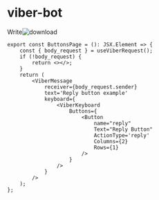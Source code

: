# viber-bot

Write![download](https://github.com/mgerasika/viber-bot/assets/10614750/73a06e8d-152b-4343-9a87-b263887a656c)


```
export const ButtonsPage = (): JSX.Element => {
	const { body_request } = useViberRequest();
	if (!body_request) {
		return <></>;
	}
	return (
		<ViberMessage
			receiver={body_request.sender}
			text='Reply button example'
			keyboard={
				<ViberKeyboard
					Buttons={
						<Button
							name="reply"
							Text="Reply Button"
							ActionType='reply'
							Columns={2}
							Rows={1}
						/>
					}
				/>
			}
		/>
	);
};
```
